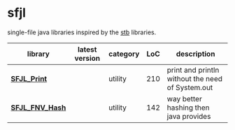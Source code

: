 # sfjl
single-file java libraries inspired by the [stb](https://github.com/nothings/stb) libraries.

| library                                          | latest version | category | LoC | description                                      |
| ------------------------------------------------ | -------------- | -------- | --- | ------------------------------------------------ |
| **[SFJL_Print](src/sfjl/SFJL_Print.java)**       |                | utility  | 210 | print and println without the need of System.out |
| **[SFJL_FNV_Hash](src/sfjl/SFJL_FNV_Hash.java)** |                | utility  | 142 | way better hashing then java provides            |